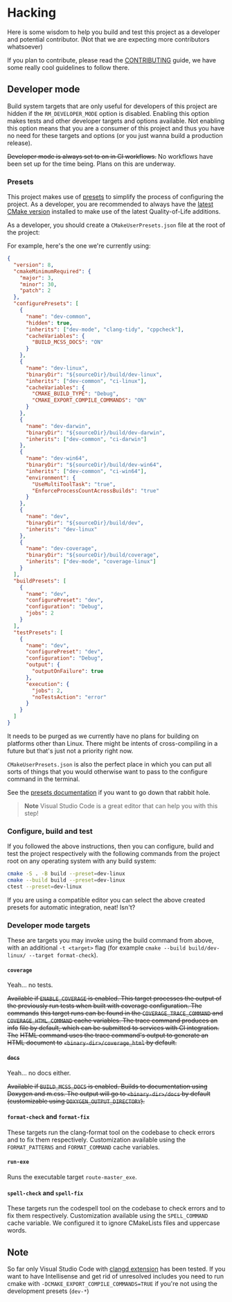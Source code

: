 # Hacking

Here is some wisdom to help you build and test this project as a developer and
potential contributor. (Not that we are expecting more contributors whatsoever)

If you plan to contribute, please read the [CONTRIBUTING](CONTRIBUTING.md)
guide, we have some really cool guidelines to follow there.

## Developer mode

Build system targets that are only useful for developers of this project are
hidden if the `RM_DEVELOPER_MODE` option is disabled. Enabling this
option makes tests and other developer targets and options available. Not
enabling this option means that you are a consumer of this project and thus you
have no need for these targets and options (or you just wanna build a production
release).

~~Developer mode is always set to on in CI workflows.~~ No workflows have been
set up for the time being. Plans on this are underway.

### Presets

This project makes use of [presets][1] to simplify the process of configuring
the project. As a developer, you are recommended to always have the [latest
CMake version][2] installed to make use of the latest Quality-of-Life
additions.

As a developer, you should create a `CMakeUserPresets.json` file at the root of
the project:

For example, here's the one we're currently using:

```json
{
  "version": 8,
  "cmakeMinimumRequired": {
    "major": 3,
    "minor": 30,
    "patch": 2
  },
  "configurePresets": [
    {
      "name": "dev-common",
      "hidden": true,
      "inherits": ["dev-mode", "clang-tidy", "cppcheck"],
      "cacheVariables": {
        "BUILD_MCSS_DOCS": "ON"
      }
    },
    {
      "name": "dev-linux",
      "binaryDir": "${sourceDir}/build/dev-linux",
      "inherits": ["dev-common", "ci-linux"],
      "cacheVariables": {
        "CMAKE_BUILD_TYPE": "Debug",
        "CMAKE_EXPORT_COMPILE_COMMANDS": "ON"
      }
    },
    {
      "name": "dev-darwin",
      "binaryDir": "${sourceDir}/build/dev-darwin",
      "inherits": ["dev-common", "ci-darwin"]
    },
    {
      "name": "dev-win64",
      "binaryDir": "${sourceDir}/build/dev-win64",
      "inherits": ["dev-common", "ci-win64"],
      "environment": {
        "UseMultiToolTask": "true",
        "EnforceProcessCountAcrossBuilds": "true"
      }
    },
    {
      "name": "dev",
      "binaryDir": "${sourceDir}/build/dev",
      "inherits": "dev-linux"
    },
    {
      "name": "dev-coverage",
      "binaryDir": "${sourceDir}/build/coverage",
      "inherits": ["dev-mode", "coverage-linux"]
    }
  ],
  "buildPresets": [
    {
      "name": "dev",
      "configurePreset": "dev",
      "configuration": "Debug",
      "jobs": 2
    }
  ],
  "testPresets": [
    {
      "name": "dev",
      "configurePreset": "dev",
      "configuration": "Debug",
      "output": {
        "outputOnFailure": true
      },
      "execution": {
        "jobs": 2,
        "noTestsAction": "error"
      }
    }
  ]
}
```

It needs to be purged as we currently have no plans for building on platforms
other than Linux. There might be intents of cross-compiling in a future but
that's just not a priority right now.

`CMakeUserPresets.json` is also the perfect place in which you can put all
sorts of things that you would otherwise want to pass to the configure command
in the terminal.

See the [presets documentation][1] if you want to go down that rabbit hole.

> **Note**
> Visual Studio Code is a great editor that can help you with this step!

### Configure, build and test

If you followed the above instructions, then you can configure, build and test
the project respectively with the following commands from the project root on
any operating system with any build system:

```sh
cmake -S . -B build --preset=dev-linux
cmake --build build --preset=dev-linux
ctest --preset=dev-linux
```

If you are using a compatible editor you can select the above created presets
for automatic integration, neat! Isn't?

### Developer mode targets

These are targets you may invoke using the build command from above, with an
additional `-t <target>` flag
(for example `cmake --build build/dev-linux/ --target format-check`).

#### `coverage`

Yeah... no tests.

~~Available if `ENABLE_COVERAGE` is enabled. This target processes the output of~~
~~the previously run tests when built with coverage configuration. The commands~~
~~this target runs can be found in the `COVERAGE_TRACE_COMMAND` and~~
~~`COVERAGE_HTML_COMMAND` cache variables. The trace command produces an info~~
~~file by default, which can be submitted to services with CI integration. The~~
~~HTML command uses the trace command's output to generate an HTML document to~~
~~`<binary-dir>/coverage_html` by default.~~

#### ~~`docs`~~

Yeah... no docs either.

~~Available if `BUILD_MCSS_DOCS` is enabled. Builds to documentation using~~
~~Doxygen and m.css. The output will go to `<binary-dir>/docs` by default~~
~~(customizable using `DOXYGEN_OUTPUT_DIRECTORY`).~~

#### `format-check` and `format-fix`

These targets run the clang-format tool on the codebase to check errors and to
fix them respectively. Customization available using the `FORMAT_PATTERNS` and
`FORMAT_COMMAND` cache variables.

#### `run-exe`

Runs the executable target `route-master_exe`.

#### `spell-check` and `spell-fix`

These targets run the codespell tool on the codebase to check errors and to fix
them respectively. Customization available using the `SPELL_COMMAND` cache
variable. We configured it to ignore CMakeLists files and uppercase words.

## Note

So far only Visual Studio Code with [clangd extension](https://marketplace.visualstudio.com/items?itemName=llvm-vs-code-extensions.vscode-clangd)
has been tested. If you want to have Intellisense and get rid of unresolved
includes you need to run cmake with `-DCMAKE_EXPORT_COMPILE_COMMANDS=TRUE`
if you're not using the development presets (`dev-*`)

[1]: https://cmake.org/cmake/help/latest/manual/cmake-presets.7.html
[2]: https://cmake.org/download/
